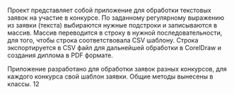 Проект представляет собой приложение для обработки текстовых заявок на участие в конкурсе.
По заданному регулярному выражению из заявки (текста) выбираются нужные подстроки и записываются в массив.
Массив переводится в строку в нужной последовательности, для того, чтобы строка соответствовала CSV шаблону.
Строка экспортируется в CSV файл для дальнейшей обработки в CorelDraw и создания диплома в PDF формате.

Приложение разработано для обработки заявок разных конкурсов, для каждого конкурса свой шаблон заявки. Общие методы вынесены в классы.
12